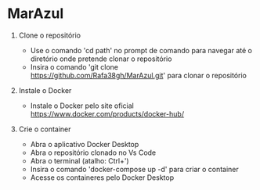 # MarAzul

1. Clone o repositório
    - Use o comando 'cd path' no prompt de comando para navegar até o diretório onde pretende clonar o repositório
    - Insira o comando 'git clone https://github.com/Rafa38gh/MarAzul.git' para clonar o repositório

2. Instale o Docker
    - Instale o Docker pelo site oficial https://www.docker.com/products/docker-hub/

 3. Crie o container
    - Abra o aplicativo Docker Desktop
    - Abra o repositório clonado no Vs Code
    - Abra o terminal (atalho: Ctrl+')
    - Insira o comando 'docker-compose up -d' para criar o container
    - Acesse os containeres pelo Docker Desktop
